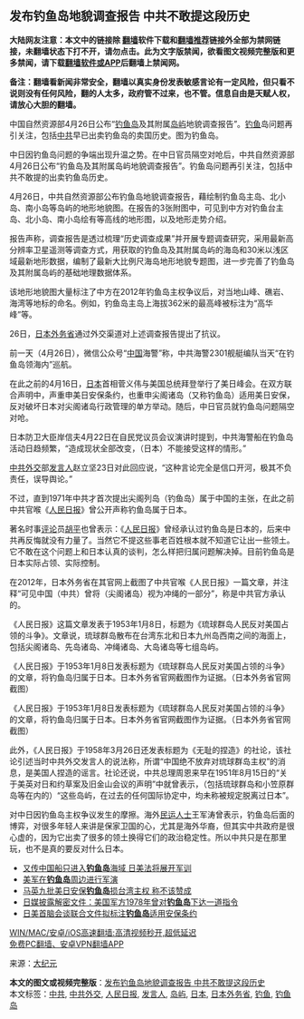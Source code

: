  <h2>发布钓鱼岛地貌调查报告 中共不敢提这段历史</h2> <p class="notice"><b>大陆网友注意：本文中的链接除 <a href="https://github.com/bannedbook/fanqiang" >翻墙</a>软件下载和<a href="https://github.com/killgcd/justmysocks/blob/master/README.md">翻墙推荐</a>链接外全部为禁网链接，未翻墙状态下打不开，请勿点击。此为文字版禁闻，欲看图文视频完整版和更多禁闻，请下载<a href="https://github.com/bannedbook/fanqiang">翻墙软件或APP</a>后翻墙上禁闻网。</p><p>备注：翻墙看新闻非常安全，翻墙以真实身份发表敏感言论有一定风险，但只看不说则没有任何风险，翻的人太多，政府管不过来，也不管。信息自由是天赋人权，请放心大胆的翻墙。</b></p>  <div class="entry"> <p id="conimg">中国自然资源部4月26日公布“<a href="https://www.bannedbook.org/bnews/tag/%e9%92%93%e9%b1%bc%e5%b2%9b/" class="st_tag internal_tag" rel="tag" title="标签 钓鱼岛 下的日志">钓鱼岛</a>及其附属<a href="https://www.bannedbook.org/bnews/tag/%E5%B2%9B%E5%B1%BF/" class="st_tag internal_tag" rel="tag" title="标签 岛屿 下的日志">岛屿</a>地貌调查报告”。<a href="https://www.bannedbook.org/bnews/tag/%E9%92%93%E9%B1%BC/" class="st_tag internal_tag" rel="tag" title="标签 钓鱼 下的日志">钓鱼</a>岛问题再引关注，包括<a href="https://www.bannedbook.org/bnews/tag/%e4%b8%ad%e5%85%b1/" class="st_tag internal_tag" rel="tag" title="标签 中共 下的日志">中共</a>早已出卖钓鱼岛的卖国历史。图为钓鱼岛。</p> <p>中日因钓鱼岛问题的争端出现升温之势。在中日官员隔空对呛后，中共自然资源部4月26日公布“钓鱼岛及其附属岛屿地貌调查报告”。钓鱼岛问题再引关注，包括中共不敢提的出卖钓鱼岛历史。</p> <p>4月26日，中共自然资源部公布钓鱼岛地貌调查报告，藉绘制钓鱼岛主岛、北小岛、南小岛等岛屿的地形地貌图。在报告的3张附图中，可见到中方对钓鱼台主岛、北小岛、南小岛绘有等高线的地形图，以及地形走势介绍。</p> <p>报告声称，调查报告是透过梳理“历史调查成果”并开展专题调查研究，采用最新高分辨率卫星遥测等调查方式，用获取的钓鱼岛及其附属岛屿的海岛和30米以浅区域最新地形数据，编制了最新大比例尺海岛地形地貌专题图，进一步完善了钓鱼岛及其附属岛屿的基础地理数据体系。</p> <p>该地形地貌图大量标注了中方在2012年钓鱼岛主权争议后，对当地山峰、礁岩、海湾等地标的命名。例如，钓鱼岛主岛上海拔362米的最高峰被标注为“高华峰”等。</p>  <p>26日，<a href="https://www.bannedbook.org/bnews/tag/%E6%97%A5%E6%9C%AC%E5%A4%96%E5%8A%A1%E7%9C%81/" class="st_tag internal_tag" rel="tag" title="标签 日本外务省 下的日志">日本外务省</a>通过外交渠道对上述调查报告提出了抗议。</p> <p>前一天（4月26日），微信公众号“<span class='wp_keywordlink_affiliate'><a href="https://www.bannedbook.org/" title="中国" target="_blank">中国</a></span>海警”称，中共海警2301舰艇编队当天“在钓鱼岛领海内”巡航。</p> <p>在此之前的4月16日，<a href="https://www.bannedbook.org/bnews/tag/%e6%97%a5%e6%9c%ac/" class="st_tag internal_tag" rel="tag" title="标签 日本 下的日志">日本</a>首相菅义伟与美国总统拜登举行了美日峰会。在双方联合声明中，声重申美日安保条约，也重申尖阁诸岛（又称钓鱼岛）适用美日安保，反对破坏日本对尖阁诸岛行政管理的单方举动。随后，中日官员就钓鱼岛问题隔空对呛。</p> <p>日本防卫大臣岸信夫4月22日在自民党议员会议演讲时提到，中共海警船在钓鱼岛活动日趋频繁，“造成现状全部改变，（日本）不能接受这样的情形。”</p> <p><a href="https://www.bannedbook.org/bnews/tag/%E4%B8%AD%E5%85%B1%E5%A4%96%E4%BA%A4/" class="st_tag internal_tag" rel="tag" title="标签 中共外交 下的日志">中共外交</a>部<a href="https://www.bannedbook.org/bnews/tag/%E5%8F%91%E8%A8%80%E4%BA%BA/" class="st_tag internal_tag" rel="tag" title="标签 发言人 下的日志">发言人</a>赵立坚23日对此回应说，“这种言论完全是信口开河，极其不负责任，误导舆论。”</p>  <p>不过，直到1971年中共才首次提出尖阁列岛（钓鱼岛）属于中国的主张，在此之前中共官喉《<span class='wp_keywordlink'><a href="https://www.bannedbook.org/forum2/topic109.html" title="透视人民日报" target="_blank">人民日报</a></span>》曾公开声称钓鱼岛属于日本。</p> <p>著名时事<span class='wp_keywordlink_affiliate'><a href="https://www.bannedbook.org/bnews/comments/" title="新闻评论" target="_blank">评论</a></span>员<span class='wp_keywordlink'><a href="https://www.bannedbook.org/forum10/topic196.html" title="胡平" target="_blank">胡平</a></span>也曾表示：《<a href="https://www.bannedbook.org/bnews/tag/%e4%ba%ba%e6%b0%91%e6%97%a5%e6%8a%a5/" class="st_tag internal_tag" rel="tag" title="标签 人民日报 下的日志">人民日报</a>》曾经承认过钓鱼岛是日本的，后来中共再反悔就没有力量了。当然它不提这些事老百姓根本就不知道它让出一些领土。它不敢在这个问题上和日本认真的谈判，怎么样把归属问题解决掉。目前钓鱼岛是日本实际占领、实际控制。</p> <p>在2012年，日本外务省在其官网上截图了中共官喉《人民日报》一篇文章，并注释“可见中国（中共）曾将（尖阁诸岛）视为冲绳的一部分”，称是中共官方承认的。</p> <p>《人民日报》这篇文章发表于1953年1月8日，标题为《琉球群岛人民反对美国占领的斗争》。文章说，琉球群岛散布在台湾东北和日本九州岛西南之间的海面上，包括尖阁诸岛、先岛诸岛、冲绳诸岛、大岛诸岛等七组岛屿。</p> <p>《人民日报》于1953年1月8日发表标题为《琉球群岛人民反对美国占领的斗争》的文章，将钓鱼岛归属于日本。日本外务省官网截图作为证据。（日本外务省官网截图）</p>  <p>《人民日报》于1953年1月8日发表标题为《琉球群岛人民反对美国占领的斗争》的文章，将钓鱼岛归属于日本。日本外务省官网截图作为证据。（日本外务省官网截图）</p> <p>此外，《人民日报》于1958年3月26日还发表标题为《无耻的捏造》的社论，该社论引述当时中共外交发言人的说法称，所谓“中国绝不放弃对琉球群岛主权”的消息，是美国人捏造的谣言。社论还说，中共总理周恩来早在1951年8月15日的“关于美英对日和约草案及旧金山会议的声明”中就曾表示，（包括琉球群岛和小笠原群岛等在内的）“这些岛屿，在过去的任何国际协定中，均未称被规定脱离过日本”。</p> <p>对中日因钓鱼岛主权争议发生的摩擦。海外<span class='wp_keywordlink'><a href="https://www.bannedbook.org/forum9/" title="民运人士看法轮功" target="_blank">民运人士</a></span>王军涛曾表示，钓鱼岛后面的博弈，对很多年轻人来讲是保家卫国的心，尤其是海外华裔，但其实中共政府是很心虚的，因为它出卖了很多的领土换得它们的政治稳定性。所以中共只是在那里玩，也不是真的要反对什么日本。</p> <ul class='op-related-articles' title='相关阅读'> <li><a href='https://www.bannedbook.org/bnews/ssgc/20210425/1533619.html' target='_blank'>又传中国船只进入<b>钓鱼岛</b>海域 日美法将展开军训</a></li> <li><a href='https://www.bannedbook.org/bnews/worldnews/usa/20210422/1531477.html' target='_blank'>美军在<b>钓鱼岛</b>周边进行军演</a></li> <li><a href='https://www.bannedbook.org/bnews/taiwannews/20210410/1523501.html' target='_blank'>马英九批美日安保<b>钓鱼岛</b>损台湾主权 称不该赞成</a></li> <li><a href='https://www.bannedbook.org/bnews/comments/20210406/1520480.html' target='_blank'>日媒披露解密文件：美国军方1978年曾对<b>钓鱼岛</b>下达一道指令</a></li> <li><a href='https://www.bannedbook.org/bnews/worldnews/usa/20210326/1513362.html' target='_blank'>日美首脑会谈联合文件拟标注<b>钓鱼岛</b>适用安保条约</a></li> </ul> <p class="texttj"> <a href="https://github.com/bannedbook/fanqiang/wiki/V2ray%E6%9C%BA%E5%9C%BA" target="_blank">WIN/MAC/安卓/iOS高速翻墙:高清视频秒开,超低延迟</a><br/> <a href="https://github.com/bannedbook/fanqiang/wiki/%E7%A6%81%E9%97%BB%E7%BD%91%E5%AE%89%E5%8D%93%E7%BF%BB%E5%A2%99%E6%96%B0%E9%97%BBAPP" target="_blank">免费PC翻墙、安卓VPN翻墙APP</a></p><p> 来源：<span class='wp_keywordlink_affiliate'><a href="http://www.epochtimes.com/" title="大纪元" target="_blank">大纪元</a></span> </p> <a name='sharetosocial'></a>       <div><b>本文的图文或视频完整版</b>：<a href='https://www.bannedbook.org/bnews/cbnews/20210427/1534666.html'>发布钓鱼岛地貌调查报告 中共不敢提这段历史</a></div>  </div><!--END ENTRY--> <div class="postfooter"> <div>本文标签：<a href="https://www.bannedbook.org/bnews/tag/%e4%b8%ad%e5%85%b1/" rel="tag">中共</a>, <a href="https://www.bannedbook.org/bnews/tag/%E4%B8%AD%E5%85%B1%E5%A4%96%E4%BA%A4/" rel="tag">中共外交</a>, <a href="https://www.bannedbook.org/bnews/tag/%e4%ba%ba%e6%b0%91%e6%97%a5%e6%8a%a5/" rel="tag">人民日报</a>, <a href="https://www.bannedbook.org/bnews/tag/%E5%8F%91%E8%A8%80%E4%BA%BA/" rel="tag">发言人</a>, <a href="https://www.bannedbook.org/bnews/tag/%E5%B2%9B%E5%B1%BF/" rel="tag">岛屿</a>, <a href="https://www.bannedbook.org/bnews/tag/%e6%97%a5%e6%9c%ac/" rel="tag">日本</a>, <a href="https://www.bannedbook.org/bnews/tag/%E6%97%A5%E6%9C%AC%E5%A4%96%E5%8A%A1%E7%9C%81/" rel="tag">日本外务省</a>, <a href="https://www.bannedbook.org/bnews/tag/%E9%92%93%E9%B1%BC/" rel="tag">钓鱼</a>, <a href="https://www.bannedbook.org/bnews/tag/%e9%92%93%e9%b1%bc%e5%b2%9b/" rel="tag">钓鱼岛</a></div>  </div><!--END POSTFOOTER--> 